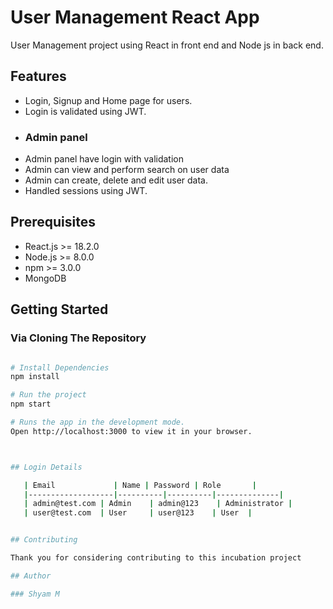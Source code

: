 # User Management React App

User Management project using React in front end and Node js in back end.

## Features

* Login, Signup and Home page for users.
* Login is validated using JWT.
* ### Admin panel
* Admin panel have login with validation 
* Admin can view and perform search on user data
* Admin can create, delete and edit user data.
* Handled sessions using JWT.

## Prerequisites

* React.js >= 18.2.0
* Node.js >= 8.0.0
* npm >= 3.0.0
* MongoDB

## Getting Started

### Via Cloning The Repository

```bash

# Install Dependencies
npm install

# Run the project
npm start

# Runs the app in the development mode.
Open http://localhost:3000 to view it in your browser.



## Login Details

   | Email             | Name | Password | Role       |
   |-------------------|----------|----------|--------------|
   | admin@test.com | Admin    | admin@123    | Administrator |
   | user@test.com  | User     | user@123    | User  |


## Contributing

Thank you for considering contributing to this incubation project

## Author

### Shyam M
